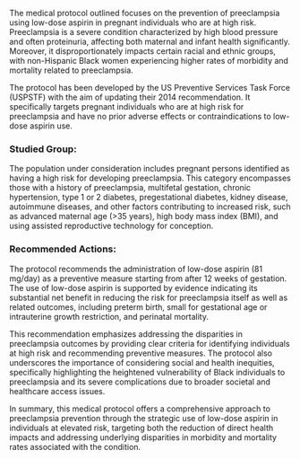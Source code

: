 The medical protocol outlined focuses on the prevention of preeclampsia using low-dose aspirin in pregnant individuals who are at high risk. Preeclampsia is a severe condition characterized by high blood pressure and often proteinuria, affecting both maternal and infant health significantly. Moreover, it disproportionately impacts certain racial and ethnic groups, with non-Hispanic Black women experiencing higher rates of morbidity and mortality related to preeclampsia.

The protocol has been developed by the US Preventive Services Task Force (USPSTF) with the aim of updating their 2014 recommendation. It specifically targets pregnant individuals who are at high risk for preeclampsia and have no prior adverse effects or contraindications to low-dose aspirin use.

### Studied Group:
The population under consideration includes pregnant persons identified as having a high risk for developing preeclampsia. This category encompasses those with a history of preeclampsia, multifetal gestation, chronic hypertension, type 1 or 2 diabetes, pregestational diabetes, kidney disease, autoimmune diseases, and other factors contributing to increased risk, such as advanced maternal age (>35 years), high body mass index (BMI), and using assisted reproductive technology for conception.

### Recommended Actions:
The protocol recommends the administration of low-dose aspirin (81 mg/day) as a preventive measure starting from after 12 weeks of gestation. The use of low-dose aspirin is supported by evidence indicating its substantial net benefit in reducing the risk for preeclampsia itself as well as related outcomes, including preterm birth, small for gestational age or intrauterine growth restriction, and perinatal mortality.

This recommendation emphasizes addressing the disparities in preeclampsia outcomes by providing clear criteria for identifying individuals at high risk and recommending preventive measures. The protocol also underscores the importance of considering social and health inequities, specifically highlighting the heightened vulnerability of Black individuals to preeclampsia and its severe complications due to broader societal and healthcare access issues.

In summary, this medical protocol offers a comprehensive approach to preeclampsia prevention through the strategic use of low-dose aspirin in individuals at elevated risk, targeting both the reduction of direct health impacts and addressing underlying disparities in morbidity and mortality rates associated with the condition.